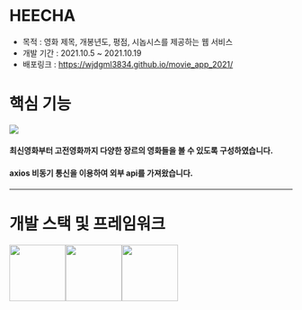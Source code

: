 # HEECHA
* 목적 : 영화 제목, 개봉년도, 평점, 시놉시스를 제공하는 웹 서비스 
* 개발 기간 : 2021.10.5 ~ 2021.10.19
* 배포링크 : https://wjdgml3834.github.io/movie_app_2021/



# 핵심 기능

<img src="https://user-images.githubusercontent.com/88475978/145740615-18dae44c-48d4-4624-9a70-86f02fa38032.png" />

#### 최신영화부터 고전영화까지 다양한 장르의 영화들을 볼 수 있도록 구성하였습니다. 
#### axios 비동기 통신을 이용하여 외부 api를 가져왔습니다.
<hr/>

# 개발 스택 및 프레임워크

<div style="display:flex">
<img width="100px" height="100px" src="https://cdn.jsdelivr.net/gh/devicons/devicon/icons/html5/html5-original-wordmark.svg" />
<img width="100px" height="100px" src="https://cdn.jsdelivr.net/gh/devicons/devicon/icons/css3/css3-original-wordmark.svg" />
<img width="100px" height="100px" src="https://cdn.jsdelivr.net/gh/devicons/devicon/icons/react/react-original.svg" />
</div>

